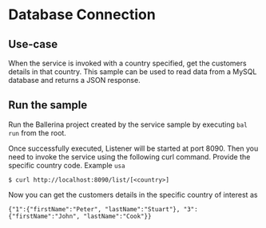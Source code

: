 # Database Connection
## Use-case
When the service is invoked with a country specified, get the customers details in that country. This sample can be used to read data from a MySQL database and returns a JSON response.

## Run the sample
Run the Ballerina project created by the service sample by executing `bal run` from the root.

Once successfully executed, Listener will be started at port 8090. Then you need to invoke the service using the following curl command. Provide the specific country code. Example `usa`
```
$ curl http://localhost:8090/list/[<country>]
```
Now you can get the customers details in the specific country of interest as
```
{"1":{"firstName":"Peter", "lastName":"Stuart"}, "3":{"firstName":"John", "lastName":"Cook"}}
```